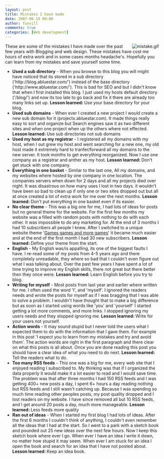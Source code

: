 ```yaml
---
layout: post
title: Mistakes I have made
date: 2007-06-19 09:00
author: funvill
comments: true
categories: [Web development]
---
```

<a href="http://blog.abluestar.com/public/uploads/2007/06/mistake.gif" title="mistake.gif"><img src="http://blog.abluestar.com/public/uploads/2007/06/mistake.thumbnail.gif" alt="mistake.gif" align="right" /></a>These are some of the mistakes I have made over the past few years with Blogging and web design. These mistakes have cost me hours of extra work and in some cases months headache's. Hopefully you can learn from my mistakes and save yourself some time.
<ul>
	<li><strong>Used a sub directory</strong> - When you browse to this blog you will might have noticed that its stored in a sub directory ('http://blog.abluestar.com/') instead of the base directory ('http://www.abluestar.com/'). This is bad for SEO and but I didn't know that when I first installed this blog.  I just used my hosts default directory ('/blog/') and now its too late to go back and fix it there are already too many links set up.
<strong>Lesson learned: </strong>Use your base directory for your blog.</li>
	<li><strong>Used sub domains</strong> - When ever I created a new project I would create a new sub domain for it (projectx.abluestar.com). It made things really easy to sort and organize but Search engines saw it as two different sites and when one project when up the others where not effected.
<strong>Lesson learned: </strong>Use sub directories not sub domains<strong> </strong></li>
	<li><strong>Used my host as my registrar</strong> - I registered all my domains with my host, when I out grew my host and went searching for a new one, my old host made it extremely hard to tranfer/forward all my domains to the new server. It took months to get everything reorganized. Now I use one company as a registrar and anther as my host. <strong>
</strong><strong>Lesson learned: </strong>Don't get stuck with one company.<strong> </strong></li>
	<li><strong>Everything in one basket</strong> - Similar to the last one, All my domains, and my websites where hosted by one company in one location. The companies servers when down for 2 days and all my projects died over night. It was disastrous on how many uses I lost in two days. it wouldn't have been so bad to clean up if only one or two sites dropped out but all at once created a lot of extra work for me over the next months. <strong>
</strong><strong>Lesson learned: </strong>Don't put everything in one basket even if its easier.</li>
	<li><strong>No clear theme</strong> - This was a big one for me, I had lots of ideas for posts but no general theme for the website. For the first few months my website was a filled with random posts with nothing to do with each other. It was impossible to do any marketing for. At the end of 3 months I had 10 subscribers all people I knew. After I switched to a unique  website theme '<a href="http://www.abluestar.com/games/">Games games and more games</a>' it became much easier and at the end of the first month I had 30 new subscribers.
<strong>Lesson learned: </strong>Define your theme from the start.</li>
	<li><strong>English</strong> - My English was/is appalling, its one of the biggest faults I have. I re-read some of my posts from 4-5 years ago and there completely unreadable, they where so bad that I couldn't even figure out what I was talking about. Over the past few years I have spent a lot of time trying to improve my English skills, there not great but there better then they once were. <strong>
</strong><strong>Lesson learned: </strong>Learn English before you try to blog.</li>
	<li><strong>Writing for myself</strong> - Most posts from last year and earlier where written for me. I often used the word 'I', and 'myself'. I ignored the readers needs and wrote the posts for myself as if I was bragging that I was able to solve a problem. I wouldn't have thought that to make a big difference but as soon as I started using words like 'you' and 'yourself' I started getting a lot more comments, and more links. I stopped ignoring my users needs and they stopped ignoring me. <strong>
</strong><strong>Lesson learned: </strong>Write for your users not yourself.</li>
	<li><strong>Action words</strong> - It may sound stupid but I never told the users what I expected them to do with the information that I gave them.  For example in this post 'I expect you to learn from my mistakes and try and avoid them'. The action words are right in the first paragraph and there clear on what this posts is all about. Once you are done reading this post you should have a clear idea of what you need to do next. <strong>
</strong><strong>Lesson learned: </strong>Tell the readers what to do.</li>
	<li><strong>Too many RSS feeds</strong> - This one was a big for me, every web site that I enjoyed reading I subscribed to. My thinking was that if I organized the data properly it would make it a lot easier to read and I would save time. The problem was that after three months I had 150 RSS feeds and I was getting 400+ new posts a day, I spent 6+ hours a day reading nothing but RSS feeds and I still wasn't catching up. Because I was spending so much time reading other peoples posts, my post quality dropped and I lost readers on my website. I have since removed all but 10 RSS feeds, and I get around 20 posts a day, much more manageable. <strong>
</strong><strong>Lesson learned: </strong>Less feeds more quality</li>
	<li><strong>Ran out of ideas</strong> - When I started my first blog I had lots of ideas. After the first 6 months I couldn't think of anything, I couldn't even remember all the ideas that I had at the start. So I went to a park with a sketch book and pounded out 25 new ideas over the next few hours. Now I keep this sketch book where ever I go. When ever I have an idea I write it down, no matter how stupid it may seem.  When ever I am stuck for an idea I open the book and search for an idea that I have not posted about. <strong>
</strong><strong>Lesson learned: </strong>Keep an idea book.<strong> </strong></li>
</ul>
